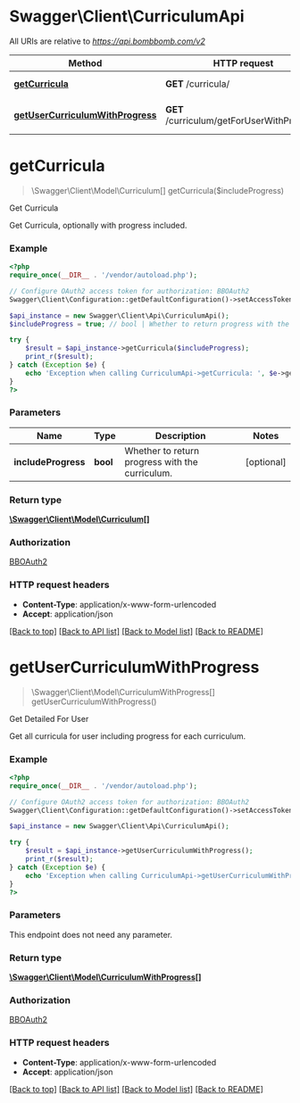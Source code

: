 # Swagger\Client\CurriculumApi

All URIs are relative to *https://api.bombbomb.com/v2*

Method | HTTP request | Description
------------- | ------------- | -------------
[**getCurricula**](CurriculumApi.md#getCurricula) | **GET** /curricula/ | Get Curricula
[**getUserCurriculumWithProgress**](CurriculumApi.md#getUserCurriculumWithProgress) | **GET** /curriculum/getForUserWithProgress | Get Detailed For User


# **getCurricula**
> \Swagger\Client\Model\Curriculum[] getCurricula($includeProgress)

Get Curricula

Get Curricula, optionally with progress included.

### Example
```php
<?php
require_once(__DIR__ . '/vendor/autoload.php');

// Configure OAuth2 access token for authorization: BBOAuth2
Swagger\Client\Configuration::getDefaultConfiguration()->setAccessToken('YOUR_ACCESS_TOKEN');

$api_instance = new Swagger\Client\Api\CurriculumApi();
$includeProgress = true; // bool | Whether to return progress with the curriculum.

try {
    $result = $api_instance->getCurricula($includeProgress);
    print_r($result);
} catch (Exception $e) {
    echo 'Exception when calling CurriculumApi->getCurricula: ', $e->getMessage(), PHP_EOL;
}
?>
```

### Parameters

Name | Type | Description  | Notes
------------- | ------------- | ------------- | -------------
 **includeProgress** | **bool**| Whether to return progress with the curriculum. | [optional]

### Return type

[**\Swagger\Client\Model\Curriculum[]**](../Model/Curriculum.md)

### Authorization

[BBOAuth2](../../README.md#BBOAuth2)

### HTTP request headers

 - **Content-Type**: application/x-www-form-urlencoded
 - **Accept**: application/json

[[Back to top]](#) [[Back to API list]](../../README.md#documentation-for-api-endpoints) [[Back to Model list]](../../README.md#documentation-for-models) [[Back to README]](../../README.md)

# **getUserCurriculumWithProgress**
> \Swagger\Client\Model\CurriculumWithProgress[] getUserCurriculumWithProgress()

Get Detailed For User

Get all curricula for user including progress for each curriculum.

### Example
```php
<?php
require_once(__DIR__ . '/vendor/autoload.php');

// Configure OAuth2 access token for authorization: BBOAuth2
Swagger\Client\Configuration::getDefaultConfiguration()->setAccessToken('YOUR_ACCESS_TOKEN');

$api_instance = new Swagger\Client\Api\CurriculumApi();

try {
    $result = $api_instance->getUserCurriculumWithProgress();
    print_r($result);
} catch (Exception $e) {
    echo 'Exception when calling CurriculumApi->getUserCurriculumWithProgress: ', $e->getMessage(), PHP_EOL;
}
?>
```

### Parameters
This endpoint does not need any parameter.

### Return type

[**\Swagger\Client\Model\CurriculumWithProgress[]**](../Model/CurriculumWithProgress.md)

### Authorization

[BBOAuth2](../../README.md#BBOAuth2)

### HTTP request headers

 - **Content-Type**: application/x-www-form-urlencoded
 - **Accept**: application/json

[[Back to top]](#) [[Back to API list]](../../README.md#documentation-for-api-endpoints) [[Back to Model list]](../../README.md#documentation-for-models) [[Back to README]](../../README.md)

